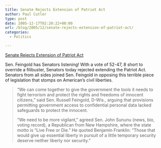 ```yaml
---
title: Senate Rejects Extension of Patriot Act
author: Paul Cutler
type: post
date: 2005-12-17T02:20:22+00:00
url: /blog/2005/12/senate-rejects-extension-of-patriot-act/
categories:
  - Politics

---
```

[Senate Rejects Extension of Patriot Act][1]

Sen. Feingold has Senators listening! With a vote of 52-47, 8 short to override a filibuster, Senators today rejected extending the Patriot Act. Senators from all sides joined Sen. Feingold in opposing this terrible piece of legislation that stomps on American&#8217;s civil liberties.

> &#8220;We can come together to give the government the tools it needs to fight terrorism and protect the rights and freedoms of innocent citizens,&#8221; said Sen. Russell Feingold, D-Wis., arguing that provisions permitting government access to confidential personal data lacked safeguards to protect the innocent.
> 
> &#8220;We need to be more vigilant,&#8221; agreed Sen. John Sununu (news, bio, voting record), a Republican from New Hampshire, where the state motto is &#8220;Live Free or Die.&#8221; He quoted Benjamin Franklin: &#8220;Those that would give up essential liberty in pursuit of a little temporary security deserve neither liberty nor security.&#8221;

 [1]: http://news.yahoo.com/s/ap/20051216/ap_on_go_co/patriot_act